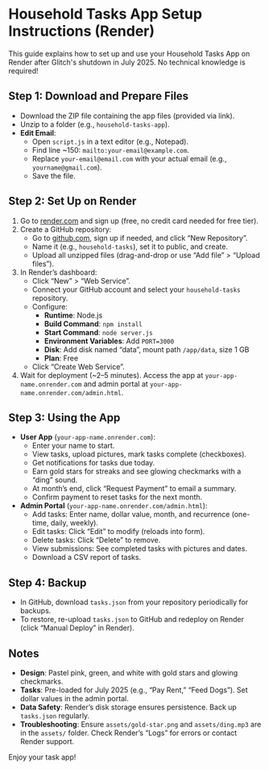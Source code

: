 # Household Tasks App Setup Instructions (Render)

This guide explains how to set up and use your Household Tasks App on Render after Glitch's shutdown in July 2025. No technical knowledge is required!

## Step 1: Download and Prepare Files
- Download the ZIP file containing the app files (provided via link).
- Unzip to a folder (e.g., `household-tasks-app`).
- **Edit Email**:
  - Open `script.js` in a text editor (e.g., Notepad).
  - Find line ~150: `mailto:your-email@example.com`.
  - Replace `your-email@email.com` with your actual email (e.g., `yourname@gmail.com`).
  - Save the file.

## Step 2: Set Up on Render
1. Go to [render.com](https://render.com) and sign up (free, no credit card needed for free tier).
2. Create a GitHub repository:
   - Go to [github.com](https://github.com), sign up if needed, and click “New Repository”.
   - Name it (e.g., `household-tasks`), set it to public, and create.
   - Upload all unzipped files (drag-and-drop or use “Add file” > “Upload files”).
3. In Render’s dashboard:
   - Click “New” > “Web Service”.
   - Connect your GitHub account and select your `household-tasks` repository.
   - Configure:
     - **Runtime**: Node.js
     - **Build Command**: `npm install`
     - **Start Command**: `node server.js`
     - **Environment Variables**: Add `PORT=3000`
     - **Disk**: Add disk named “data”, mount path `/app/data`, size 1 GB
     - **Plan**: Free
   - Click “Create Web Service”.
4. Wait for deployment (~2–5 minutes). Access the app at `your-app-name.onrender.com` and admin portal at `your-app-name.onrender.com/admin.html`.

## Step 3: Using the App
- **User App** (`your-app-name.onrender.com`):
  - Enter your name to start.
  - View tasks, upload pictures, mark tasks complete (checkboxes).
  - Get notifications for tasks due today.
  - Earn gold stars for streaks and see glowing checkmarks with a “ding” sound.
  - At month’s end, click “Request Payment” to email a summary.
  - Confirm payment to reset tasks for the next month.
- **Admin Portal** (`your-app-name.onrender.com/admin.html`):
  - Add tasks: Enter name, dollar value, month, and recurrence (one-time, daily, weekly).
  - Edit tasks: Click “Edit” to modify (reloads into form).
  - Delete tasks: Click “Delete” to remove.
  - View submissions: See completed tasks with pictures and dates.
  - Download a CSV report of tasks.

## Step 4: Backup
- In GitHub, download `tasks.json` from your repository periodically for backups.
- To restore, re-upload `tasks.json` to GitHub and redeploy on Render (click “Manual Deploy” in Render).

## Notes
- **Design**: Pastel pink, green, and white with gold stars and glowing checkmarks.
- **Tasks**: Pre-loaded for July 2025 (e.g., “Pay Rent,” “Feed Dogs”). Set dollar values in the admin portal.
- **Data Safety**: Render’s disk storage ensures persistence. Back up `tasks.json` regularly.
- **Troubleshooting**: Ensure `assets/gold-star.png` and `assets/ding.mp3` are in the `assets/` folder. Check Render’s “Logs” for errors or contact Render support.

Enjoy your task app!